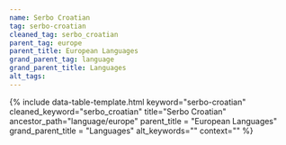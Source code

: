 ```yaml
---
name: Serbo Croatian
tag: serbo-croatian
cleaned_tag: serbo_croatian
parent_tag: europe
parent_title: European Languages
grand_parent_tag: language
grand_parent_title: Languages
alt_tags: 
---
```


{% include data-table-template.html 
  keyword="serbo-croatian" 
  cleaned_keyword="serbo_croatian" 
  title="Serbo Croatian"
  ancestor_path="language/europe" 
  parent_title = "European Languages"
  grand_parent_title = "Languages"
  alt_keywords=""
  context=""
%}

